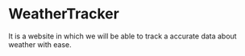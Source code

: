 # WeatherTracker
 It is a website in which we will be able to track a accurate data about weather with ease.
